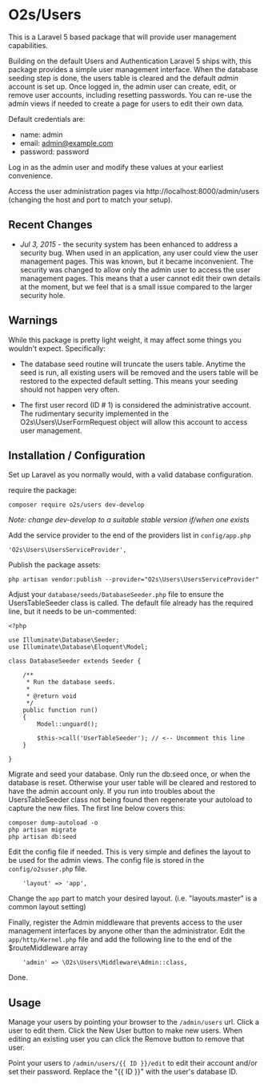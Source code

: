 # O2s/Users

This is a Laravel 5 based package that will provide user management capabilities.

Building on the default Users and Authentication Laravel 5 ships with, this package provides a simple user management interface.  When the database seeding step is done, the users table is cleared and the default *admin* account is set up.  Once logged in, the admin user can create, edit, or remove user accounts, including resetting passwords.  You can re-use the admin views if needed to create a page for users to edit their own data.

Default credentials are:
- name: admin
- email: admin@example.com
- password: password

Log in as the admin user and modify these values at your earliest convenience.

Access the user administration pages via http://localhost:8000/admin/users (changing the host and port to match your setup).

## Recent Changes
- *Jul 3, 2015* - the security system has been enhanced to address a security bug.  When used in an application, any user could view the user management pages.  This was known, but it became inconvenient.  The security was changed to allow only the admin user to access the user management pages.  This means that a user cannot edit their own details at the moment, but we feel that is a small issue compared to the larger security hole.


## Warnings

While this package is pretty light weight, it may affect some things you wouldn't expect.  Specifically:

- The database seed routine will truncate the users table.  Anytime the seed is run, all existing users will be removed and the users table will be restored to the expected default setting.  This means your seeding should not happen very often.

- The first user record (ID # 1) is considered the administrative account.  The rudimentary security implemented in the O2s\Users\UserFormRequest object will allow this account to access user management.


## Installation / Configuration

Set up Laravel as you normally would, with a valid database configuration.

require the package:
```
composer require o2s/users dev-develop
```

*Note: change dev-develop to a suitable stable version if/when one exists*

Add the service provider to the end of the providers list in `config/app.php`
```
'O2s\Users\UsersServiceProvider',
```

Publish the package assets:
```
php artisan vendor:publish --provider="O2s\Users\UsersServiceProvider"
```

Adjust your `database/seeds/DatabaseSeeder.php` file to ensure the UsersTableSeeder class is called.  The default file already has the required line, but it needs to be un-commented:
```
<?php

use Illuminate\Database\Seeder;
use Illuminate\Database\Eloquent\Model;

class DatabaseSeeder extends Seeder {

	/**
	 * Run the database seeds.
	 *
	 * @return void
	 */
	public function run()
	{
		Model::unguard();

		$this->call('UserTableSeeder');	// <-- Uncomment this line
	}

}
```

Migrate and seed your database.  Only run the db:seed once, or when the database is reset.  Otherwise your user table will be cleared and restored to have the admin account only.  If you run into troubles about the UsersTableSeeder class not being found then regenerate your autoload to capture the new files.  The first line below covers this:

```
composer dump-autoload -o
php artisan migrate 
php artisan db:seed
```

Edit the config file if needed.  This is very simple and defines the layout to be used for the admin views.  The config file is stored in the `config/o2suser.php` file.
```
	'layout' => 'app',
```
Change the `app` part to match your desired layout.  (i.e. "layouts.master" is a common layout setting)

Finally, register the Admin middleware that prevents access to the user management interfaces by anyone other than the administrator.  Edit the `app/http/Kernel.php` file and add the following line to the end of the $routeMiddleware array

```
	'admin' => \O2s\Users\Middleware\Admin::class,
```

Done.

## Usage

Manage your users by pointing your browser to the `/admin/users` url.  Click a user to edit them.  Click the New User button to make new users.  When editing an existing user you can click the Remove button to remove that user.

Point your users to `/admin/users/{{ ID }}/edit` to edit their account and/or set their password.  Replace the "{{ ID }}" with the user's database ID.




